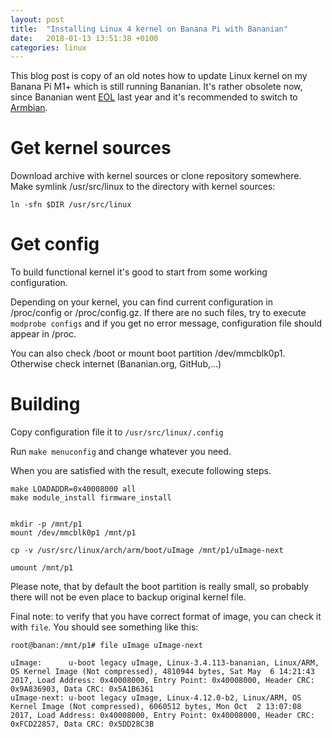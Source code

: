 ```yaml
---
layout: post
title:  "Installing Linux 4 kernel on Banana Pi with Bananian"
date:   2018-01-13 13:51:38 +0100
categories: linux
---
```


This blog post is copy of an old notes how to update Linux kernel on my Banana Pi M1+ which is still running Bananian.
It's rather obsolete now, since Bananian went [EOL][eol] last year and it's recommended to switch to [Armbian][armbian].


# Get kernel sources

Download archive with kernel sources or clone repository somewhere.
Make symlink /usr/src/linux to the directory with kernel sources:

```
ln -sfn $DIR /usr/src/linux
```

# Get config
To build functional kernel it's good to start from some working configuration.

Depending on your kernel, you can find current configuration in /proc/config or /proc/config.gz.
If there are no such files, try to execute  `modprobe configs` and if you get no error message, configuration file should appear in /proc.

You can also check /boot or mount boot partition /dev/mmcblk0p1.
Otherwise check internet (Bananian.org, GitHub,...)

# Building

Copy configuration file it to `/usr/src/linux/.config`

Run `make menuconfig` and change whatever you need.

When you are satisfied with the result, execute following steps.

```
make LOADADDR=0x40008000 all
make module_install firmware_install


mkdir -p /mnt/p1
mount /dev/mmcblk0p1 /mnt/p1

cp -v /usr/src/linux/arch/arm/boot/uImage /mnt/p1/uImage-next

umount /mnt/p1

```

Please note, that by default the boot partition is really small, so probably there will not be even place to backup original kernel file.

Final note: to verify that you have correct format of image, you can check it with `file`.
You should see something like this:

```
root@banan:/mnt/p1# file uImage uImage-next

uImage:      u-boot legacy uImage, Linux-3.4.113-bananian, Linux/ARM, OS Kernel Image (Not compressed), 4810944 bytes, Sat May  6 14:21:43 2017, Load Address: 0x40008000, Entry Point: 0x40008000, Header CRC: 0x9A836903, Data CRC: 0x5A1B6361
uImage-next: u-boot legacy uImage, Linux-4.12.0-b2, Linux/ARM, OS Kernel Image (Not compressed), 6060512 bytes, Mon Oct  2 13:07:08 2017, Load Address: 0x40008000, Entry Point: 0x40008000, Header CRC: 0xFCD22857, Data CRC: 0x5DD28C3B
```

[armbian]: https://github.com/armbian/build/issues/648
[eol]: https://www.bananian.org/news#the_end_-_2017-04-02
